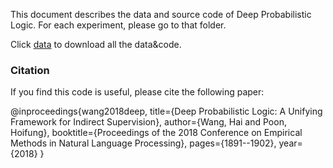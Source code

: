 This document describes the data and source code of Deep Probabilistic Logic.
For each experiment, please go to that folder.

Click [data](https://1drv.ms/u/s!Aqg1yVepw6jUjmnco6Vq6meKP4gi?e=GvXnVP) to download all the data&code.

### Citation ####
If you find this code is useful, please cite the following paper:

@inproceedings{wang2018deep,
  title={Deep Probabilistic Logic: A Unifying Framework for Indirect Supervision},
  author={Wang, Hai and Poon, Hoifung},
  booktitle={Proceedings of the 2018 Conference on Empirical Methods in Natural Language Processing},
  pages={1891--1902},
  year={2018}
}

